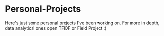 # Personal-Projects

Here's just some personal projects I've been working on. For more in depth, data analytical ones open TFIDF or Field Project :)
